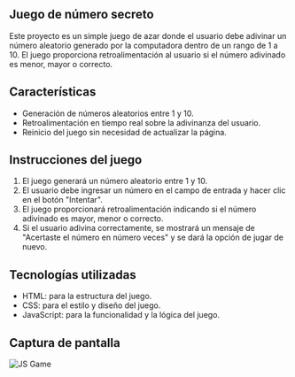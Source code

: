 ## Juego de número secreto 
Este proyecto es un simple juego de azar donde el usuario debe adivinar un número aleatorio generado por la computadora dentro de un rango de 1 a 10. 
El juego proporciona retroalimentación al usuario si el número adivinado es menor, mayor o correcto.

## Características 
- Generación de números aleatorios entre 1 y 10.
- Retroalimentación en tiempo real sobre la adivinanza del usuario.
- Reinicio del juego sin necesidad de actualizar la página.

## Instrucciones del juego
1. El juego generará un número aleatorio entre 1 y 10.
2. El usuario debe ingresar un número en el campo de entrada y hacer clic en el botón "Intentar".
3. El juego proporcionará retroalimentación indicando si el número adivinado es mayor, menor o correcto.
4. Si el usuario adivina correctamente, se mostrará un mensaje de "Acertaste el número en número veces" y se dará la opción de jugar de nuevo.

## Tecnologías utilizadas
- HTML: para la estructura del juego.
- CSS: para el estilo y diseño del juego.
- JavaScript: para la funcionalidad y la lógica del juego.

## Captura de pantalla
![JS Game](https://github.com/user-attachments/assets/9b9e56a8-0973-4fc7-a804-0333d0cf9409)

